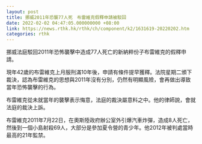 ```yaml
---
layout: post
title: 挪威2011年恐襲77人死　布雷維克假釋申請被駁回
date: 2022-02-02 04:47:05.000000000 +08:00
link: https://news.rthk.hk/rthk/ch/component/k2/1631619-20220202.htm
categories: rthk
---
```


挪威法庭駁回2011年恐怖襲擊中造成77人死亡的新納粹份子布雷維克的假釋申請。

現年42歲的布雷維克上月服刑滿10年後，申請有條件提早獲釋。法院星期二頒下裁決，認為布雷維克的思想與2011年沒有分別，仍然有明顯風險，會再做出導致當年恐怖襲擊的行為。 

布雷維克從未就當年的襲擊表示悔意，法庭的裁決屬意料之中。他的律師說，會就法庭的裁決上訴。

布雷維克2011年7月22日，在奧斯陸政府辦公室外引爆汽車炸彈，造成8人死亡，然後到一個小島射殺69人，大部分是參加夏令營的青少年。他2012年被判處當時最高的21年監禁。
